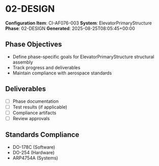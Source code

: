 # 02-DESIGN

**Configuration Item**: CI-AF076-003
**System**: ElevatorPrimaryStructure
**Phase**: 02-DESIGN
**Generated**: 2025-08-25T08:05:45+00:00

## Phase Objectives
- Define phase-specific goals for ElevatorPrimaryStructure structural assembly
- Track progress and deliverables
- Maintain compliance with aerospace standards

## Deliverables
- [ ] Phase documentation
- [ ] Test results (if applicable)
- [ ] Compliance artifacts
- [ ] Review approvals

## Standards Compliance
- DO-178C (Software)
- DO-254 (Hardware)
- ARP4754A (Systems)


